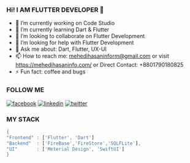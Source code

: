 ### Hi! I AM FLUTTER DEVELOPER 👋


- 🔭 I’m currently working on Code Studio
- 🌱 I’m currently learning Dart & Flutter
- 👯 I’m looking to collaborate on Flutter Development
- 🤔 I’m looking for help with Flutter Development
- 💬 Ask me about: Dart, Flutter, UX-UI
- 📫 How to reach me: mehedihasaninform@gmail.com or visit https://mehedihasaninfo.com/ or Direct Contact: +8801790180825
- ⚡ Fun fact: coffee and bugs

### FOLLOW ME

[![facebook](https://user-images.githubusercontent.com/29401466/87293235-d23d9580-c523-11ea-8d6d-be9be4f4bc59.png)](https://web.facebook.com/vipmehedi/)
[![linkedin](https://user-images.githubusercontent.com/29401466/87293244-d5388600-c523-11ea-9868-777a42e63d9f.png)](https://www.linkedin.com/in/jpmehedi/)
[![twitter](https://user-images.githubusercontent.com/29401466/87293237-d36ec280-c523-11ea-8296-c35a3839695d.png)](https://twitter.com/jpmehedi/)






### MY STACK

``` Dart
{
"Frontend" : ['Flutter', 'Dart']
"Backend"  : ['FireBase','FireStore','SQLFLite'],
"UI"       : ['Meterial Design', 'SwiftUI']
}

```
